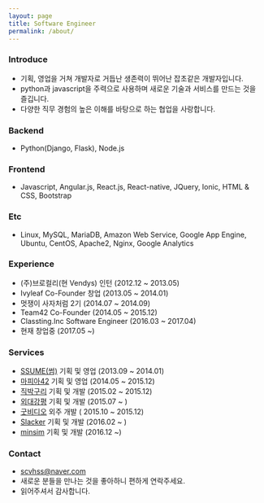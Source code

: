 ```yaml
---
layout: page
title: Software Engineer
permalink: /about/
---
```


### Introduce
- 기획, 영업을 거쳐 개발자로 거듭난 생존력이 뛰어난 잡초같은 개발자입니다.
- python과 javascript을 주력으로 사용하며 새로운 기술과 서비스를 만드는 것을 즐깁니다.
- 다양한 직무 경험의 높은 이해를 바탕으로 하는 협업을 사랑합니다.

### Backend
- Python(Django, Flask), Node.js

### Frontend
- Javascript, Angular.js, React.js, React-native, JQuery, Ionic, HTML & CSS, Bootstrap

### Etc
- Linux, MySQL, MariaDB, Amazon Web Service, Google App Engine, Ubuntu, CentOS, Apache2, Nginx, Google Analytics

### Experience
- (주)브로컬리(현 Vendys) 인턴 (2012.12 ~ 2013.05)
- Ivyleaf Co-Founder 창업 (2013.05 ~ 2014.01)
- 멋쟁이 사자처럼 2기 (2014.07 ~ 2014.09)
- Team42 Co-Founder (2014.05 ~ 2015.12)
- Classting.Inc Software Engineer (2016.03 ~ 2017.04)
- 현재 창업중 (2017.05 ~)

### Services
- [SSUME(썸)](http://hongsa.github.io/ssume/) 기획 및 영업 (2013.09 ~ 2014.01)
- [마피아42](http://hongsa.github.io/mafia/) 기획 및 영업 (2014.05 ~ 2015.12)
- [직박구리](http://hongsa.github.io/jikbak/) 기획 및 개발 (2015.02 ~ 2015.12)
- [외대강평](http://hongsa.github.io/hufsev/) 기획 및 개발 (2015.07 ~ )
- [굿비디오](http://hongsa.github.io/goodvideo/) 외주 개발 ( 2015.10 ~ 2015.12)
- [Slacker](http://hongsa.github.io/slack/) 기획 및 개발 (2016.02 ~ )
- [minsim](http://hongsa.github.io/minsim) 기획 및 개발 (2016.12 ~)


### Contact
- [scvhss@naver.com](mailto:scvhss@naver.com)
- 새로운 분들을 만나는 것을 좋아하니 편하게 연락주세요.
- 읽어주셔서 감사합니다.